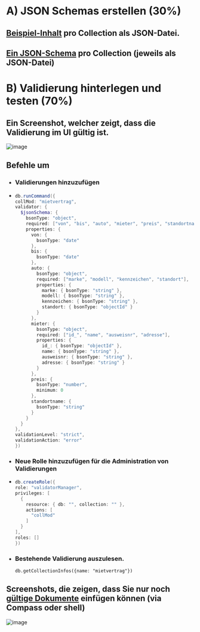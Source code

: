 # A) JSON Schemas erstellen (30%)
## [Beispiel-Inhalt](src/beispiele/) pro Collection als JSON-Datei.
## [Ein JSON-Schema](src/schemas/) pro Collection (jeweils als JSON-Datei)
# B) Validierung hinterlegen und testen (70%)
## Ein Screenshot, welcher zeigt, dass die Validierung im UI gültig ist.
![image](https://github.com/user-attachments/assets/5d4b7c57-3640-4cb4-9ad6-0c64606a076f)
## Befehle um
- ### Validierungen hinzuzufügen
- ```powershell
  db.runCommand({
  collMod: "mietvertrag",
  validator: {
    $jsonSchema: {
      bsonType: "object",
      required: ["von", "bis", "auto", "mieter", "preis", "standortname"],
      properties: {
        von: {
          bsonType: "date"
        },
        bis: {
          bsonType: "date"
        },
        auto: {
          bsonType: "object",
          required: ["marke", "modell", "kennzeichen", "standort"],
          properties: {
            marke: { bsonType: "string" },
            modell: { bsonType: "string" },
            kennzeichen: { bsonType: "string" },
            standort: { bsonType: "objectId" }
          }
        },
        mieter: {
          bsonType: "object",
          required: ["id_", "name", "ausweisnr", "adresse"],
          properties: {
            id_: { bsonType: "objectId" },
            name: { bsonType: "string" },
            ausweisnr: { bsonType: "string" },
            adresse: { bsonType: "string" }
          }
        },
        preis: {
          bsonType: "number",
          minimum: 0
        },
        standortname: {
          bsonType: "string"
        }
      }
    }
  },
  validationLevel: "strict",
  validationAction: "error"
  })
  
- ### Neue Rolle hinzuzufügen für die Administration von Validierungen
- ```powershell
  db.createRole({
  role: "validatorManager",
  privileges: [
    {
      resource: { db: "", collection: "" },
      actions: [
        "collMod"
      ]
    }
  ],
  roles: []
  })
  ```
- ### Bestehende Validierung auszulesen.
  ```powerhsell
  db.getCollectionInfos({name: "mietvertrag"})
  ```
## Screenshots, die zeigen, dass Sie nur noch [gültige Dokumente](src/wrongData.js) einfügen können (via Compass oder shell)
![image](https://github.com/user-attachments/assets/80d5c5df-3050-4480-bd07-6af33bb8cda1)
